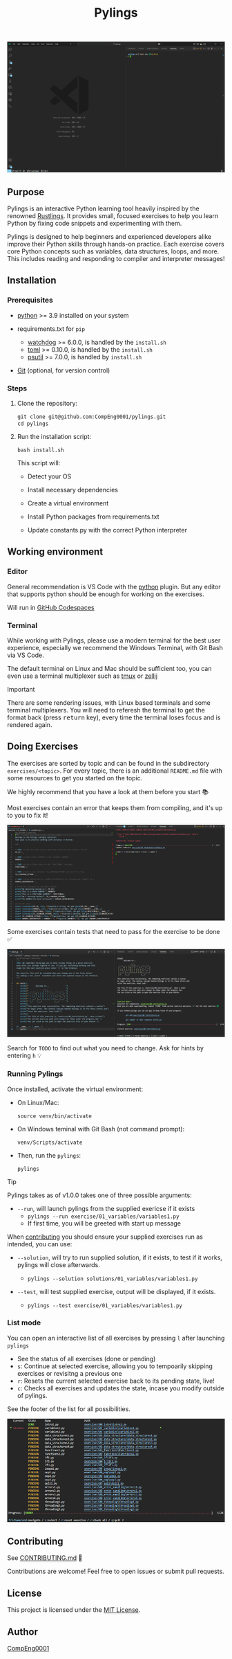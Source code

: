 <div align="center">
	<h1 align="center"><b>Pylings</b></h1>
</div>

<br/>


![](./images/pylings_demo.gif)

## Purpose

Pylings is an interactive Python learning tool heavily inspired by the renowned [Rustlings](https://github.com/rust-lang/rustlings). It provides small, focused exercises to help you learn Python by fixing code snippets and experimenting with them.


Pylings is designed to help beginners and experienced developers alike improve their Python skills through hands-on practice. Each exercise covers core Python concepts such as variables, data structures, loops, and more. This includes reading and responding to compiler and interpreter messages!

## Installation

### Prerequisites

- [python](https://www.python.org/downloads/) >= 3.9  installed on your system
- requirements.txt for `pip`
  - [watchdog](https://pypi.org/project/watchdog/) >= 6.0.0, is handled by the `install.sh`
  - [toml](https://pypi.org/project/toml/) >= 0.10.0, is handled by the `install.sh`
  - [psutil](https://pypi.org/project/psutil/) >= 7.0.0, is handled by `install.sh`

- [Git](https://git-scm.com/downloads) (optional, for version control)

### Steps

1. Clone the repository:

   ```
   git clone git@github.com:CompEng0001/pylings.git
   cd pylings
   ```

2. Run the installation script:

   ```
   bash install.sh
   ```

   This script will:

   - Detect your OS

   - Install necessary dependencies

   - Create a virtual environment

   - Install Python packages from requirements.txt

   - Update constants.py with the correct Python interpreter

## Working environment

### Editor

General recommendation is VS Code with the [python](https://marketplace.visualstudio.com/items?itemName=ms-python.python) plugin. But any editor that supports python should be enough for working on the exercises.

Will run in [GitHub Codespaces](https://github.com/features/codespaces)

### Terminal

While working with Pylings, please use a modern terminal for the best user experience, especially we recommend the Windows Terminal, with Git Bash via VS Code.

The default terminal on Linux and Mac should be sufficient too, you can even use a terminal multiplexer such as [tmux](https://github.com/tmux/tmux) or [zellij](https://github.com/zellij-org/zellij)

> [!IMPORTANT]
> There are some rendering issues, with Linux based terminals and some terminal multiplexers. You will need to referesh the terminal to get the format back (press <kbd>return</kbd> key), every time the terminal loses focus and is rendered again.

## Doing Exercises

The exercises are sorted by topic and can be found in the subdirectory `exercises/<topic>`.
For every topic, there is an additional `README.md` file with some resources to get you started on the topic.

We highly recommend that you have a look at them before you start 📚️

Most exercises contain an error that keeps them from compiling, and it's up to you to fix it!

![](./images/exercise_pending.png)

Some exercises contain tests that need to pass for the exercise to be done ✅

![](./images/exercise_finished.png)

Search for `TODO` to find out what you need to change.
Ask for hints by entering `h` 💡


### Running Pylings

Once installed, activate the virtual environment:

- On Linux/Mac:

  ```
  source venv/bin/activate
  ```

- On Windows teminal with Git Bash (not command prompt):

  ```
  venv/Scripts/activate
  ```

- Then, run the `pylings`:

  ```
  pylings
  ```

> [!TIP]
> 
> Pylings takes as of v1.0.0 takes one of three possible arguments:
>
> - `--run`, will launch pylings from the supplied exericse if it exists
>   - `pylings --run exercise/01_variables/variables1.py`
>   - If first time, you will be greeted with start up message
> 
> When [contributing](#contributing) you should ensure your supplied exercises run as intended, you can use: 
> 
> - `--solution`, will try to run supplied solution, if it exists, to test if it works, pylings will close afterwards.
>   - `pylings --solution solutions/01_variables/variables1.py`
> 
> - `--test`, will test supplied exercise, output will be displayed, if it exists.
>   - `pylings --test exercise/01_variables/variables1.py`

### List mode

You can open an interactive list of all exercises by pressing `l` after launching `pylings`

- See the status of all exercises (done or pending)
- `s`: Continue at selected exercise, allowing you to tempoarily skipping exercises or revisitng a previous one
- `r`: Resets the current selected exercise back to its pending state, live!
- `c`: Checks all exercises and updates the state, incase you modify outside of pylings.

See the footer of the list for all possibilities. 

![](./images/exercise_list.png)


## Contributing

See [CONTRIBUTING.md](https://github.com/CompEng0001/pylings/blob/main/CONTRIBUTING.md) 🔗

Contributions are welcome! Feel free to open issues or submit pull requests.

## License

This project is licensed under the [MIT License](./LICENSE.md).

## Author

[CompEng0001](https://git@github.com/CompEng0001)
